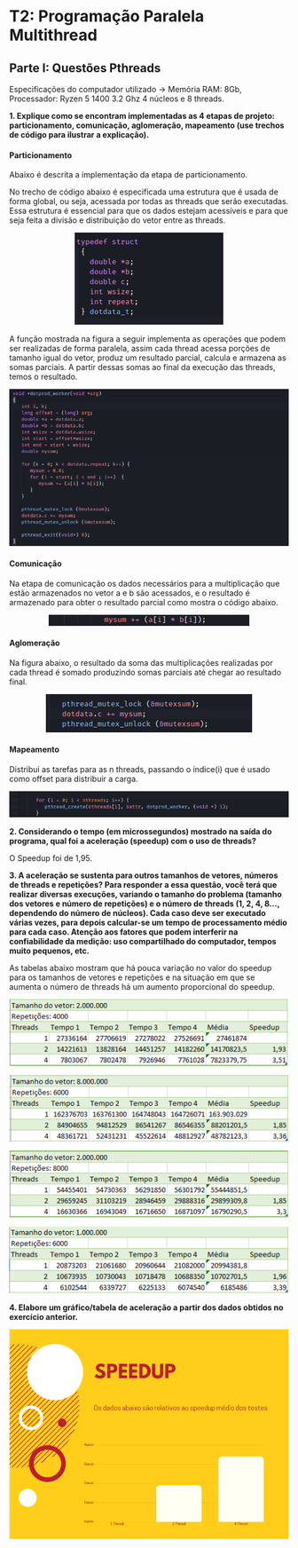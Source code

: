 # T2: Programação Paralela Multithread 

## Parte I: Questões Pthreads
Especificações do computador utilizado -> Memória RAM: 8Gb, Processador: Ryzen 5 1400 3.2 Ghz 4 núcleos e 8 threads.

**1. Explique como se encontram implementadas as 4 etapas de projeto: particionamento, comunicação, aglomeração, mapeamento (use trechos de código para ilustrar a explicação).**

<h4>Particionamento</h4>

Abaixo é descrita a implementação da etapa de particionamento.

No trecho de código abaixo é especificada uma estrutura que é usada de forma global, ou seja, acessada por todas as threads que serão executadas. Essa estrutura é essencial para que os dados estejam acessíveis e para que seja feita a divisão e distribuição do vetor entre as threads.

<p align="center">
  <img src="https://github.com/elc139/t2-ggpereira/blob/master/img/questao1/particionamento_1.png">
 </p>
 
A função mostrada na figura a seguir implementa as operações que podem ser realizadas de forma paralela, assim cada thread acessa  porções de tamanho igual do vetor, produz um resultado parcial, calcula e armazena as somas parciais. A partir dessas somas ao final da execução das threads, temos o resultado.
 
<p align="center">
  <img src="https://github.com/elc139/t2-ggpereira/blob/master/img/questao1/particionamento_2.png"> 
 </p>

<h4>Comunicação</h4>

Na etapa de comunicação os dados necessários para a multiplicação que estão armazenados no vetor a e b são acessados, e o resultado é armazenado para obter o resultado parcial como mostra o código abaixo.

<p align="center">
  <img src="https://github.com/elc139/t2-ggpereira/blob/master/img/questao1/comunicacao_1.png">
</p>
 
<h4>Aglomeração</h4>

Na figura abaixo, o resultado da soma das multiplicações realizadas por cada thread é somado produzindo somas parciais até chegar ao resultado final.

<p align="center">
  <img src="https://github.com/elc139/t2-ggpereira/blob/master/img/questao1/aglomeracao_1.png"> 
 </p>

<h4>Mapeamento</h4>

Distribui as tarefas para as n threads, passando o índice(i) que é usado como offset para distribuir a carga. 

<p align="center">
  <img src="https://github.com/elc139/t2-ggpereira/blob/master/img/questao1/mapeamento_1.png"> 
 </p>

**2. Considerando o tempo (em microssegundos) mostrado na saída do programa, qual foi a aceleração (speedup) com o uso de threads?**

O Speedup foi de 1,95.

**3. A aceleração  se sustenta para outros tamanhos de vetores, números de threads e repetições? Para responder a essa questão, você terá que realizar diversas execuções, variando o tamanho do problema (tamanho dos vetores e número de repetições) e o número de threads (1, 2, 4, 8..., dependendo do número de núcleos). Cada caso deve ser executado várias vezes, para depois calcular-se um tempo de processamento médio para cada caso. Atenção aos fatores que podem interferir na confiabilidade da medição: uso compartilhado do computador, tempos muito pequenos, etc.**

As tabelas abaixo mostram que há pouca variação no valor do speedup para os tamanhos de vetores e repetições e na situação em que se aumenta o número de threads há um aumento proporcional do speedup.

<p align="center">
  <img src="https://github.com/elc139/t2-ggpereira/blob/master/img/questao3/tabela1_threads.PNG"> 
</p>

<p align="center">
  <img src="https://github.com/elc139/t2-ggpereira/blob/master/img/questao3/tabela2_threads.PNG">
</p>

<p align="center">
  <img src="https://github.com/elc139/t2-ggpereira/blob/master/img/questao3/tabela3_threads.PNG">
</p>

<p align="center">
  <img src="https://github.com/elc139/t2-ggpereira/blob/master/img/questao3/tabela4_threads.PNG">
</p>

**4. Elabore um gráfico/tabela de aceleração a partir dos dados obtidos no exercício anterior.**

<p align="center">
  <img src="https://github.com/elc139/t2-ggpereira/blob/master/img/questao4/speedup_grafico.PNG">
</p>
